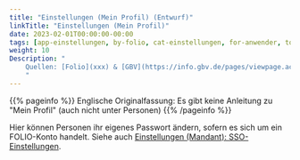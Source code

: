 ```yaml
---
title: "Einstellungen (Mein Profil) (Entwurf)"
linkTitle: "Einstellungen (Mein Profil)"
date: 2023-02-01T00:00:00-00:00
tags: [app-einstellungen, by-folio, cat-einstellungen, for-anwender, topic-passwort, meta-entwurf]
weight: 10
Description: "
    Quellen: [Folio](xxx) & [GBV](https://info.gbv.de/pages/viewpage.action?pageId=849379715)
    "
---
```


{{% pageinfo %}}
Englische Originalfassung: Es gibt keine Anleitung zu "Mein Profil" (auch nicht unter Personen)
{{% /pageinfo %}}

Hier können Personen ihr eigenes Passwort ändern, sofern es sich um ein FOLIO-Konto handelt. Siehe auch [Einstellungen (Mandant): SSO-Einstellungen](https://info.gbv.de/display/FOLIOGBVEXTERN/Einstellungen+%28Mandant%29%3A+SSO-Einstellungen).
